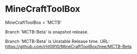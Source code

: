 # MineCraftToolBox
MineCraftToolBox = 'MCTB'

Branch 'MCTB-Beta' is snapshot release.

Branch 'MCTB-Beta' is Unstable Release time.
URL: https://github.com/rht0910/MineCraftToolBox/tree/MCTB-Beta
